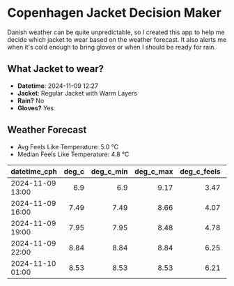 
# Copenhagen Jacket Decision Maker

Danish weather can be quite unpredictable, so I created this app to help me decide which jacket to wear based on the weather forecast. 
It also alerts me when it's cold enough to bring gloves or when I should be ready for rain.

## What Jacket to wear?

- **Datetime**: 2024-11-09 12:27
- **Jacket**: Regular Jacket with Warm Layers
- **Rain?** No
- **Gloves?** Yes

## Weather Forecast
- Avg Feels Like Temperature: 5.0 °C
- Median Feels Like Temperature: 4.8 °C

| datetime_cph     |   deg_c |   deg_c_min |   deg_c_max |   deg_c_feels | weather   | wind   | rain   |
|:-----------------|--------:|------------:|------------:|--------------:|:----------|:-------|:-------|
| 2024-11-09 13:00 |    6.9  |        6.9  |        9.17 |          3.47 | Clouds    | Medium | None   |
| 2024-11-09 16:00 |    7.49 |        7.49 |        8.66 |          4.07 | Clouds    | Medium | None   |
| 2024-11-09 19:00 |    7.95 |        7.95 |        8.48 |          4.78 | Clouds    | Medium | None   |
| 2024-11-09 22:00 |    8.84 |        8.84 |        8.84 |          6.25 | Clouds    | Low    | None   |
| 2024-11-10 01:00 |    8.53 |        8.53 |        8.53 |          6.21 | Clouds    | Low    | None   |
        